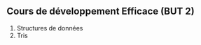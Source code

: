 Cours de développement Efficace (BUT 2)
--------------------------------------

1. Structures de données
2. Tris

